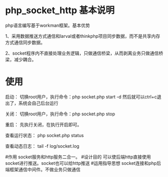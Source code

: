 # php_socket_http 基本说明
php语言编写基于workman框架。基本优势

1、采用数据推送方式通信和larval或者thinkphp项目同步数据，而不是共享内存方式通信同步数据。

2、socket程序内不直接处理业务逻辑，只做通信桥梁，从而剥离业务只做通信桥梁，减少耦合。

# 使用
启动： 切换root用户，执行命令：php socket.php start -d 然后就可以ctrl+c退出了，系统会自己后台运行

关闭： 切换root用户，执行命令：php socket.php stop

重启： 先执行关闭，在执行开启即可。

查看运行状态： php socket.php status

查看动态日志： tail -f log/socket.log

#作用
socket服务和http服务二合一。
#设计目的
可以使后端http直接使用socket进行推送。socket也可以给http推送
#运用指导思想
socket连接和php后端框架通信中间件。不做业务只做通信
